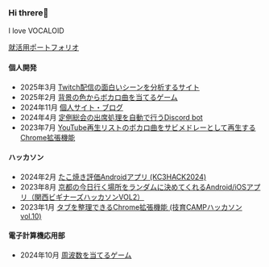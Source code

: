 ### Hi threre👋　
I love VOCALOID

<a href="https://www.simeiro.com/portfolio">就活用ポートフォリオ</a><br>
#### 個人開発
- 2025年3月 <a href="https://twitch-www-clip.vercel.app/">Twitch配信の面白いシーンを分析するサイト</a><br>
- 2025年2月 <a href="https://github.com/simeiro/vocolor">背景の色からボカロ曲を当てるゲーム</a><br>
- 2024年11月 <a href="https://simeiro.com/">個人サイト・ブログ</a><br>
- 2024年4月 <a href="https://github.com/c-a-c/teireisoukai">定例総会の出席処理を自動で行うDiscord bot</a><br>
- 2023年7月 <a href="https://github.comaaaa/simeiro/chorusMedley">YouTube再生リストのボカロ曲をサビメドレーとして再生するChrome拡張機能</a><br>

####  ハッカソン
- 2024年2月 <a href="https://github.com/kc3hack/2024_I">たこ焼き評価Androidアプリ (KC3HACK2024) </a>
- 2023年8月 <a href="https://github.com/simeiro/amanojaku">京都の今日行く場所をランダムに決めてくれるAndroid/iOSアプリ（関西ビギナーズハッカソンVOL2）</a><br>
- 2023年1月 <a href="https://github.com/simeiro/Taber">タブを整理できるChrome拡張機能 (技育CAMPハッカソンvol.10)</a><br>

#### 電子計算機応用部
- 2024年10月 <a href="https://github.com/simeiro/frequency-game">周波数を当てるゲーム</a><br>




<!--
##### 個人開発
- 





[![simeiro](https://img.shields.io/endpoint?url=https%3A%2F%2Fatcoder-badges.now.sh%2Fapi%2Fatcoder%2Fjson%2Fsimeiro)](https://atcoder.jp/users/simeiro)
-->





<!--
[![trophy](https://github-profile-trophy.vercel.app/?username=simeiro&theme=radical)](https://github.com/simeiro/github-profile-trophy)
**simeiro/simeiro** is a ✨ _special_ ✨ repository because its `README.md` (this file) appears on your GitHub profile.

Here are some ideas to get you started:

- 🔭 I’m currently working on ...
- 🌱 I’m currently learning ...
- 👯 I’m looking to collaborate on ...
- 🤔 I’m looking for help with ...
- 💬 Ask me about ...
- 📫 How to reach me: ...
- 😄 Pronouns: ...
- ⚡ Fun fact: ...
-->


